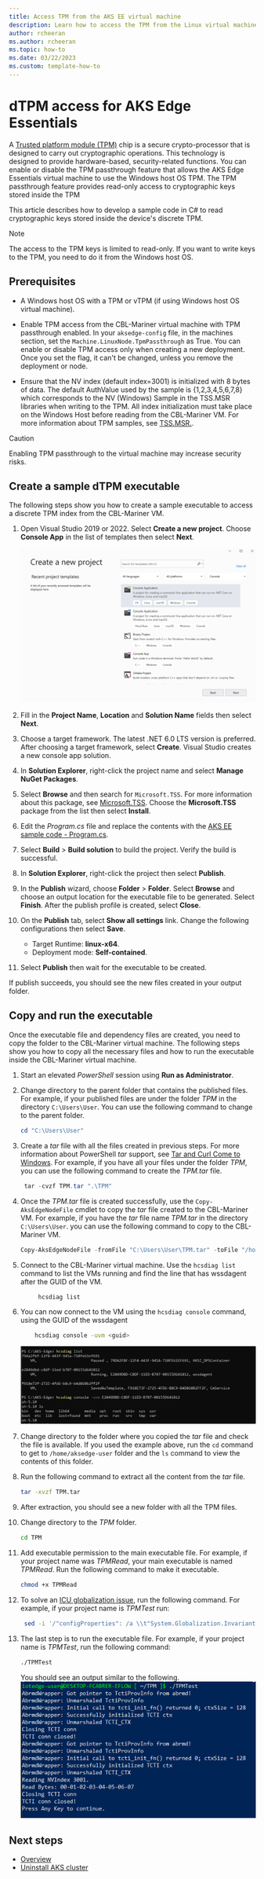 ```yaml
---
title: Access TPM from the AKS EE virtual machine
description: Learn how to access the TPM from the Linux virtual machine.
author: rcheeran
ms.author: rcheeran
ms.topic: how-to
ms.date: 03/22/2023
ms.custom: template-how-to
---
```


# dTPM access for AKS Edge Essentials

A [Trusted platform module (TPM)](/windows/security/information-protection/tpm/trusted-platform-module-top-node) chip is a secure crypto-processor that is designed to carry out cryptographic operations. This technology is designed to provide hardware-based, security-related functions. You can enable or disable the TPM passthrough feature that allows the AKS Edge Essentials virtual machine to use the Windows host OS TPM. The TPM passthrough feature provides read-only access to cryptographic keys stored inside the TPM

This article describes how to develop a sample code in C# to read cryptographic keys stored inside the device's discrete TPM.

> [!NOTE]
> The access to the TPM keys is limited to read-only. If you want to write keys to the TPM, you need to do it from the Windows host OS.

## Prerequisites

- A Windows host OS with a TPM or vTPM (if using Windows host OS virtual machine).

- Enable TPM access from the CBL-Mariner virtual machine with TPM passthrough enabled. In your `aksedge-config` file, in the machines section, set the `Machine.LinuxNode.TpmPassthrough` as True. You can enable or disable TPM access only when creating a new deployment. Once you set the flag, it can't be changed, unless you remove the deployment or node.

- Ensure that the NV index (default index=3001) is initialized with 8 bytes of data. The default AuthValue used by the sample is {1,2,3,4,5,6,7,8} which corresponds to the NV (Windows) Sample in the TSS.MSR libraries when writing to the TPM. All index initialization must take place on the Windows Host before reading from the CBL-Mariner VM. For more information about TPM samples, see [TSS.MSR.](https://github.com/microsoft/TSS.MSR).

> [!CAUTION]
> Enabling TPM passthrough to the virtual machine may increase security risks.

## Create a sample dTPM executable

The following steps show you how to create a sample executable to access a discrete TPM index from the CBL-Mariner VM.

1. Open Visual Studio 2019 or 2022. Select **Create a new project**. Choose **Console App** in the list of templates then select **Next**.

    ![Visual Studio create new solution](./media/aks-edge/vs-new-solution.png)

1. Fill in the **Project Name**, **Location** and **Solution Name** fields then select **Next**.

1. Choose a target framework. The latest .NET 6.0 LTS version is preferred. After choosing a target framework, select **Create**. Visual Studio creates a new console app solution.

1. In **Solution Explorer**, right-click the project name and select **Manage NuGet Packages**.

1. Select **Browse** and then search for `Microsoft.TSS`. For more information about this package, see [Microsoft.TSS](https://www.nuget.org/packages/Microsoft.TSS). Choose the **Microsoft.TSS** package from the list then select **Install**.

1. Edit the *Program.cs* file and replace the contents with the [AKS EE sample code - Program.cs](https://raw.githubusercontent.com/Azure/AKS-Edge/tree/main/samples/others/Program.cs).

1. Select **Build** > **Build solution** to build the project.  Verify the build is successful.

1. In **Solution Explorer**, right-click the project then select **Publish**.

1. In the **Publish** wizard, choose **Folder** > **Folder**. Select **Browse** and choose an output location for the executable file to be generated.  Select **Finish**. After the publish profile is created, select **Close**.

1. On the **Publish** tab, select **Show all settings** link. Change the following configurations then select **Save**.
    - Target Runtime:  **linux-x64**.
    - Deployment mode: **Self-contained**.

1. Select **Publish** then wait for the executable to be created.

If publish succeeds, you should see the new files created in your output folder.

## Copy and run the executable

Once the executable file and dependency files are created, you need to copy the folder to the CBL-Mariner virtual machine. The following steps show you how to copy all the necessary files and how to run the executable inside the CBL-Mariner virtual machine.

1. Start an elevated *PowerShell* session using **Run as Administrator**.

1. Change directory to the parent folder that contains the published files.
    For example, if your published files are under the folder *TPM* in the directory `C:\Users\User`.  You can use the following command to change to the parent folder.

    ```powershell
    cd "C:\Users\User"
    ```

1. Create a *tar* file with all the files created in previous steps. For more information about PowerShell *tar* support, see [Tar and Curl Come to Windows](/virtualization/community/team-blog/2017/20171219-tar-and-curl-come-to-windows).
    For example, if you have all your files under the folder *TPM*, you can use the following command to create the *TPM.tar* file.

    ```powershell
     tar -cvzf TPM.tar ".\TPM"
    ```

1. Once the *TPM.tar* file is created successfully, use the `Copy-AksEdgeNodeFile` cmdlet to copy the *tar* file created to the CBL-Mariner VM. For example, if you have the *tar* file name *TPM.tar* in the directory `C:\Users\User`. you can use the following command to copy to the CBL-Mariner VM.

    ```powershell
    Copy-AksEdgeNodeFile -fromFile "C:\Users\User\TPM.tar" -toFile "/home/aksedge-user/" -pushFile
    ```

1. Connect to the CBL-Mariner virtual machine. Use the `hcsdiag list` command to list the VMs running and find the line that has wssdagent after the GUID of the VM.

     ```bash
          hcsdiag list
     ```

1. You can now connect to the VM using the `hcsdiag console` command, using the GUID of the wssdagent

    ```bash
        hcsdiag console -uvm <guid>
    ```

    ![Screenshot showing the output of hcsdiag.](./media/aks-edge/hcs-diag-list.png)

1. Change directory to the folder where you copied the *tar* file and check the file is available. If you used the example above, run the `cd` command to get to `/home/aksedge-user` folder and the `ls` command to view the contents of this folder.

1. Run the following command to extract all the content from the *tar* file.

    ```bash
    tar -xvzf TPM.tar
    ```

1. After extraction, you should see a new folder with all the TPM files.
1. Change directory to the *TPM* folder.

    ```bash
    cd TPM
    ```

1. Add executable permission to the main executable file. For example, if your project name was *TPMRead*, your main executable is named *TPMRead*. Run the following command to make it executable.

    ```bash
    chmod +x TPMRead
    ```

1. To solve an [ICU globalization issue](https://github.com/dotnet/core/issues/2186#issuecomment-472629489), run the following command. For example, if your project name is *TPMTest* run:

    ```bash
     sed -i '/"configProperties": /a \\t"System.Globalization.Invariant\": true,' TPMTest.runtimeconfig.json
    ```

1. The last step is to run the executable file. For example, if your project name is *TPMTest*, run the following command:

    ```bash
    ./TPMTest
    ```

    You should see an output similar to the following.
![Screenshot showing TPM output.](./media/aks-edge/tpm-read-output.png)

## Next steps

- [Overview](aks-edge-overview.md)
- [Uninstall AKS cluster](aks-edge-howto-uninstall.md)
